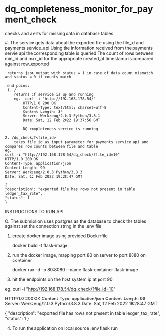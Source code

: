 # dq_completeness_monitor_for_payment_check
checks and alerts for missing data in database tables 

#.   The service gets data about the exported file using the file_id and payments service_api
     Using the information received from the payments servie api the corresponding table is queried
     The count of rows between min_id and max_id  for the appropriate created_at timestamp is compared
     against row_exported 

     returns json output with status = 1 in case of data count mismatch and status = 0 if counts match

     end poins:
     1. /
        returns if service is up and running 
        eg.  curl -i "http://192.168.178.54/"
            HTTP/1.0 200 OK
            Content-Type: text/html; charset=utf-8
            Content-Length: 34
            Server: Werkzeug/2.0.3 Python/3.8.3
            Date: Sat, 12 Feb 2022 19:37:56 GMT

            DQ completeness service is running

    2. /dq_check/?<file_id>
        takes file_id as input parameter for payments service api and compares row counts between file and table
    eg.
    curl -i "http://192.168.178.54/dq_check/?file_id=10"
    HTTP/1.0 200 OK
    Content-Type: application/json
    Content-Length: 99
    Server: Werkzeug/2.0.3 Python/3.8.3
    Date: Sat, 12 Feb 2022 19:28:47 GMT

    {
    "description": "exported file has rows not present in table ledger_tax_rate", 
    "status": 1
    }


INSTRUCTIONS TO RUN API
 
O. The submission uses postgres as the database to check the tables against
   set the connection string in the .env file

1. create docker image using provided Dockerfile

    docker build -t flask-image .

2. run the docker image, mapping port 80 on server to port 8080 on container

    docker run -d -p 80:8080 --name flask-container flask-image

3. hit the endpoints on the host system ip at port 90

 eg.  curl -i "http://192.168.178.54/dq_check/?file_id=10"

 HTTP/1.0 200 OK
Content-Type: application/json
Content-Length: 99
Server: Werkzeug/2.0.3 Python/3.8.3
Date: Sat, 12 Feb 2022 19:28:47 GMT

{
  "description": "exported file has rows not present in table ledger_tax_rate", 
  "status": 1
}

4. To run the application on local 
    source .env
    flask run